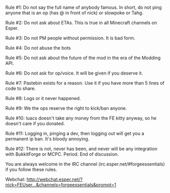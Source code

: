 Rule #1: Do not say the full name of anybody famous. In short, do not ping anyone that is an op (has @ in front of nick) or slowpoke or Tahg.

Rule #2: Do not ask about ETAs. This is true in all Minecraft channels on Esper.

Rule #3: Do not PM people without permission. It is bad form.

Rule #4: Do not abuse the bots

Rule #5: Do not ask about the future of the mod in the era of the Modding API.

Rule #6: Do not ask for op/voice. It will be given if you deserve it.

Rule #7: Pastebin exists for a reason. Use it if you have more than 5 lines of code to share.

Rule #8: Logs or it never happened.

Rule #9: We the ops reserve the right to kick/ban anyone.

Rule #10: luacs doesn't take any money from the FE kitty anyway, so he doesn't care if you donated.

Rule #11: Logging in, pinging a dev, then logging out will get you a permanent ip ban. It's bloody annoying.

Rule #12: There is not, never has been, and never will be any integration with BukkitForge or MCPC.  Period.  End of discussion.

You are always welcome in the IRC channel (irc.esper.net/#forgeessentials) if you follow these rules.

Webchat: http://webchat.esper.net/?nick=FEUser...&channels=forgeessentials&prompt=1